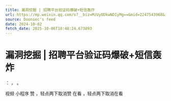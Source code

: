 ```yaml
---
title: 漏洞挖掘 | 招聘平台验证码爆破+短信轰炸
url: https://mp.weixin.qq.com/s?__biz=MzUyODkwNDIyMg==&mid=2247543968&idx=1&sn=dfec28a16768863af56a710fdb6ce477
source: Doonsec's feed
date: 2024-10-02
fetch_date: 2025-10-06T18:48:24.673893
---
```


# 漏洞挖掘 | 招聘平台验证码爆破+短信轰炸

：
，
。

视频
小程序
赞
，轻点两下取消赞
在看
，轻点两下取消在看